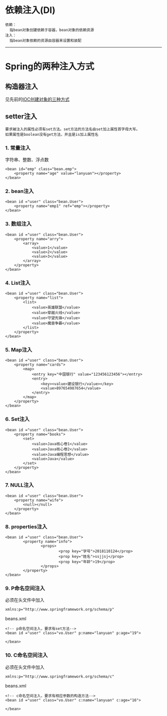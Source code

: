 # 依赖注入(DI)
    依赖：
      指bean对象创建依赖于容器，bean对象的依赖资源
    注入：
      指bean对象依赖的资源由容器来设置和装配
      
----

# Spring的两种注入方式


## 构造器注入

见先前的[IOC创建对象的三种方式](https://github.com/Lany-Java/Java/blob/master/Spring/IOC.md)
      
## setter注入
    要求被注入的属性必须有set方法。set方法的方法名由set加上属性首字母大写。
    如果属性是boolean没有get方法，并且是is加上属性名
    
### 1. 常量注入

   字符串、整数、浮点数
   ```
   <bean id="emp" class="bean.emp">
       <property name="age" value="lanyuan"></property>
   </bean>
   ```

### 2. bean注入

   ```
   <bean id ="user" class="bean.User">
       <property name="emp1" ref="emp"></property>
   </bean>
   ```

### 3. 数组注入

```
<bean id ="user" class="bean.User">
    <property name="arry">
        <array>
            <value>1</value>
            <value>2</value>
            <value>3</value>
        </array>
    </property>
</bean>
```

### 4. List注入

```
<bean id ="user" class="bean.User">
    <property name="list">
        <list>
            <value>英雄联盟</value>
            <value>穿越火线</value>
            <value>守望先锋</value>
            <value>魔兽争霸</value>
        </list>
    </property>
</bean>
```

### 5. Map注入

```
<bean id ="user" class="bean.User">
    <property name="cards">
        <map>
            <entry key="中国银行" value="123456123456"></entry>
            <entry>
                <key><value>建设银行</value></key>
                <value>897654987654</value>
            </entry>
        </map>
    </property>
</bean>
```

### 6. Set注入

```
<bean id ="user" class="bean.User">
    <property name="books">
        <set>
            <value>Java核心卷1</value>
            <value>Java核心卷2</value>
            <value>Java编程思想</value>
            <value>Java</value>
        </set>
    </property>
</bean>
```

### 7. NULL注入

```
<bean id ="user" class="bean.User">
    <property name="wife">
        <null></null>
    </property>
</bean>
```

### 8. properties注入

```
<bean id ="user" class="bean.User">
		<property name="info">
				<props>
						<prop key="学号">2018110124</prop>
						<prop key="姓名">ssjjsj</prop>
						<prop key="年龄">19</prop>
				</props>
		</property>
</bean>
```

### 9. P命名空间注入

必须在头文件中加入
```
xmlns:p="http://www.springframework.org/schema/p"
```

beans.xml
```
<!-- p命名空间注入，要求有set方法-->
<bean id ="user" class="vo.User" p:name="lanyuan" p:age="19">
        
</bean>
```

### 10. C命名空间注入

必须在头文件中加入
```
xmlns:p="http://www.springframework.org/schema/c"
```

beans.xml
```
<!-- c命名空间注入，要求有相应参数的构造方法-->
<bean id ="user" class="vo.User" c:name="lanyuan" c:age="16">

</bean>
```
